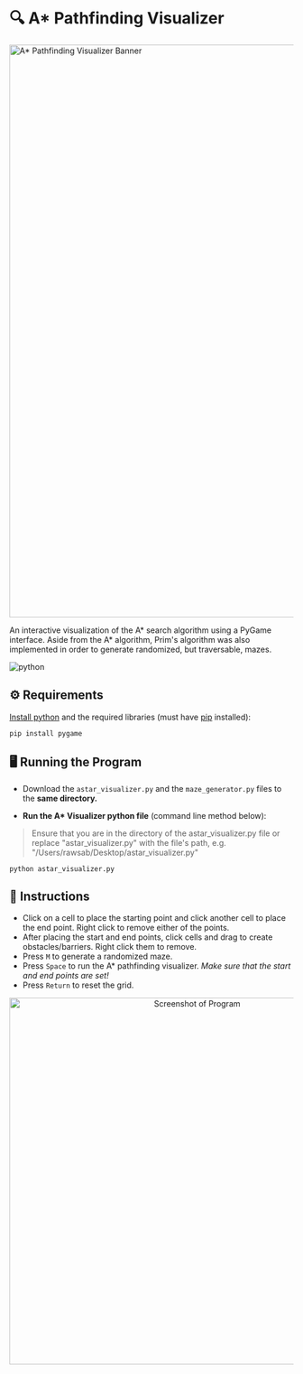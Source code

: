 # 🔍 A* Pathfinding Visualizer

<img src="https://user-images.githubusercontent.com/45187177/225208243-057b478e-7a06-4b1d-82d9-19c04f031db7.png" alt="A* Pathfinding Visualizer Banner" width="1015"/>

An interactive visualization of the A* search algorithm using a PyGame interface. Aside from the A* algorithm, Prim's algorithm was also implemented in order to generate randomized, but traversable, mazes.

![python](https://img.shields.io/badge/Python-3.11-blue.svg)

## ⚙️ Requirements

[Install python](https://www.python.org/downloads/) and the required libraries (must have [pip](https://packaging.python.org/en/latest/tutorials/installing-packages/) installed):
```
pip install pygame
```

## 🖥️ Running the Program

* Download the ```astar_visualizer.py``` and the ```maze_generator.py``` files to the **same directory.**

* **Run the A\* Visualizer python file** (command line method below):
> Ensure that you are in the directory of the astar_visualizer.py file or replace "astar_visualizer.py" with the file's path, e.g. "/Users/rawsab/Desktop/astar_visualizer.py"
```
python astar_visualizer.py
```

## 📝 Instructions
* Click on a cell to place the starting point and click another cell to place the end point. Right click to remove either of the points.
* After placing the start and end points, click cells and drag to create obstacles/barriers. Right click them to remove.
* Press ```M``` to generate a randomized maze.
* Press ```Space``` to run the A* pathfinding visualizer. *Make sure that the start and end points are set!*
* Press ```Return``` to reset the grid.

<p align="center">
<img src="https://user-images.githubusercontent.com/45187177/225208462-2e74a9a5-c997-4a05-ad17-0ec4ce6c9964.png" alt="Screenshot of Program" width="650"/>
</p>
